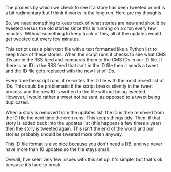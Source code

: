 The process by which we check to see if a story has been tweeted or not is a bit rudimentary but I think it works in the long run. Here are my thoughts.

So, we need something to keep track of what stories are new and should be tweeted versus the old stories since this is running on a cron every few minutes. Without something to keep track of this, all of the updates would get tweeted out every few minutes.

This script uses a plain text file with a text formatted like a Python list to keep track of these stories. When the script runs it checks to see what CMS IDs are in the RSS feed and compares them to the CMS IDs in our ID file. If there is an ID in the RSS feed that isn't in the ID file then it sends a tweet and the ID file gets replaced with the new list of IDs.

Every time the script runs, it re-writes the ID file with the most recent list of IDs. This could be problematic if the script breaks silently in the tweet process and the new ID is written to the file without being tweeted. However, I would rather a tweet not be sent, as opposed to a tweet being duplicated.

When a story is removed from the updates list, the ID is then removed from the ID file the next time the cron runs. This keeps things tidy. Then, if that story is added back into the updates list (this happens a few times a year) then the story is tweeted again. This isn't the end of the world and our stories probably should be tweeted more often anyway.

This ID file format is also nice because you don't need a DB, and we never have more than 10 updates so the file stays small.

Overall, I've seen very few issues with this set up. It's simple, but that's ok because it's hard to break.
